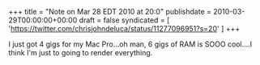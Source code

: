 +++
title = "Note on Mar 28 EDT 2010 at 20:0"
publishdate = 2010-03-29T00:00:00+00:00
draft = false
syndicated = [ 'https://twitter.com/chrisjohndeluca/status/11277096951?s=20' ]
+++

I just got 4 gigs for my Mac Pro...oh man, 6 gigs of RAM is SOOO cool....I think I'm just to going to render everything.

